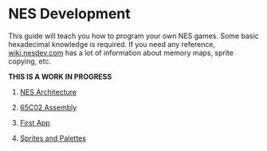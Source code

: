 # NES Development

This guide will teach you how to program your own NES games. Some basic hexadecimal knowledge is required. If you need any reference, [wiki.nesdev.com](http://wiki.nesdev.com/w/index.php/Nesdev_Wiki) has a lot of information about memory maps, sprite copying, etc.

**THIS IS A WORK IN PROGRESS**

1. [NES Architecture](https://normalgamer.github.io/NES-Development/01-Introduction/)

2. [65C02 Assembly](https://normalgamer.github.io/NES-Development/02-65c02_Assembly/)

3. [First App](https://normalgamer.github.io/NES-Development/03-First_Program/)

4. [Sprites and Palettes](https://normalgamer.github.io/NES-Development/04-Displaying_sprites/)
